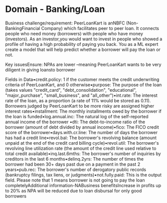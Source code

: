 # Domain - Banking/Loan

Business challenge/requirement: PeerLoanKart is anNBFC (Non-BankingFinancial Company) which facilitates peer to peer loan. It connects people who need money (borrowers) with people who have money (investors). As an investor,you would want to invest in people who showed a profile of having a high probability of paying you back. You as a ML expert create a model that will help predict whether a borrower will pay the loan or not.

Key issuesEnsure: NPAs are lower –meaning PeerLoanKart wants to be very diligent in giving loansto borrower

Fields in Data•credit.policy: 1 if the customer meets the credit underwriting criteria of PeerLoanKart, and 0 otherwise•purpose: The purpose of the loan (takes values "credit_card", "debt_consolidation", "educational", "major_purchase", "small_business", and "all_other")•int.rate: The interest rate of the loan, as a proportion (a rate of 11% would be stored as 0.11). Borrowers judged by PeerLoanKart to be more risky are assigned higher interest rates•installment: The monthly installments owed by the borrower if the loan is funded•log.annual.inc: The natural log of the self-reported annual income of the borrower •dti: The debt-to-income ratio of the borrower (amount of debt divided by annual income)•fico: The FICO credit score of the borrower•days.with.cr.line: The number of days the borrower has had a credit line•revol.bal: The borrower's revolving balance (amount unpaid at the end of the credit card billing cycle)•revol.util: The borrower's revolving line utilization rate (the amount of the credit line used relative to total credit available)•inq.last.6mths: The borrower's number of inquiries by creditors in the last 6 months•delinq.2yrs: The number of times the borrower had been 30+ days past due on a payment in the past 2 years•pub.rec: The borrower's number of derogatory public records (bankruptcy filings, tax liens, or judgments)•not.fully.paid: This is the output field. Please note that 1 means borrower is not going to pay the loan completelyAdditional information-NABusiness benefitsIncrease in profits up to 20% as NPA will be reduced due to loan disbursal for only good borrowers
